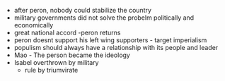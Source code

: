 - after peron, nobody could stabilize the country
- military governments did not solve the probelm politically and economically
- great national accord -peron returns
- peron doesnt support his left wing supporters - target imperialism
- populism should always have a relationship with its people and leader
- Mao - The person became the ideology
- Isabel overthrown by military
	- rule by triumvirate